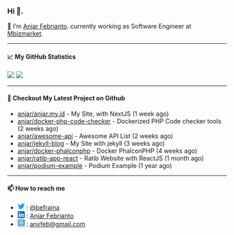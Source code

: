 ### Hi 👋.

 🔭 I’m [Anjar Febrianto](https://www.anjar.fun). currently working as Software Engineer at [Mbizmarket](https://www.mbizmarket.co.id). 

[]() 

---


#### 📈 My GitHub Statistics
<img src="https://github-readme-stats.vercel.app/api?username=anjar&show_icons=true&count_private=true&hide=contribs&cache_seconds=86400&theme=vision-friendly-dark&hide_title=true">

<img src="https://github-readme-stats.vercel.app/api/top-langs/?username=anjar&layout=compact&count=8&cache_seconds=86400&theme=vision-friendly-dark&hide=html,css">


---

#### 👷 Checkout My Latest Project on Github

- [anjar/anjar.my.id](https://github.com/anjar/anjar.my.id) - My Site, with NextJS (1 week ago)
- [anjar/docker-php-code-checker](https://github.com/anjar/docker-php-code-checker) - Dockerized PHP Code checker tools (2 weeks ago)
- [anjar/awesome-api](https://github.com/anjar/awesome-api) - Awesome API List (2 weeks ago)
- [anjar/jekyll-blog](https://github.com/anjar/jekyll-blog) - My Site with jekyll (3 weeks ago)
- [anjar/docker-phalconphp](https://github.com/anjar/docker-phalconphp) - Docker PhalconPHP (4 weeks ago)
- [anjar/ratib-app-react](https://github.com/anjar/ratib-app-react) - Ratib Website with ReactJS (1 month ago)
- [anjar/podium-example](https://github.com/anjar/podium-example) - Podium Example (1 year ago)


---
#### 📫 How to reach me
[](https://www.linkedin.com/in/anjar-febrianto/)

- <img  alt="Anjar Febrianto | Twitter"  width="16px"  src="https://raw.githubusercontent.com/anjar/anjar/master/assets/twitter.svg" /> : [@befrajna](https://twitter.com/befrajna)
- <img  alt="Anjar Febrianto | Linkedin"  width="16px" src="https://raw.githubusercontent.com/anjar/anjar/master/assets/linkedin.svg" /> : [Anjar Febrianto](https://www.linkedin.com/in/anjar-febrianto/)
- <img  alt="Anjar Febrianto | Email"  width="16px" src="https://raw.githubusercontent.com/anjar/anjar/master/assets/email-icon.svg" /> : [anxfeb@gmail.com](mailto://anxfeb@gmail.com)


